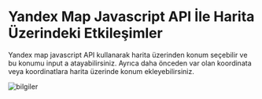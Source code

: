 # Yandex Map Javascript API İle Harita Üzerindeki Etkileşimler


Yandex map javascript API kullanarak harita üzerinden konum seçebilir ve bu konumu input a atayabilirsiniz.
Ayrıca daha önceden var olan koordinata veya koordinatlara harita üzerinde konum ekleyebilirsiniz.

![bilgiler](http://kagancin.com/github/main.gif)
